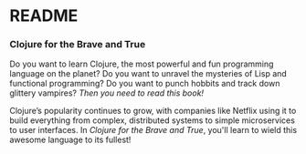 # README

### Clojure for the Brave and True

Do you want to learn Clojure, the most powerful and fun programming language on the planet? Do you want to unravel the mysteries of Lisp and functional programming? Do you want to punch hobbits and track down glittery vampires? _Then you need to read this book!_

Clojure’s popularity continues to grow, with companies like Netflix using it to build everything from complex, distributed systems to simple microservices to user interfaces. In _Clojure for the Brave and True_, you'll learn to wield this awesome language to its fullest!
